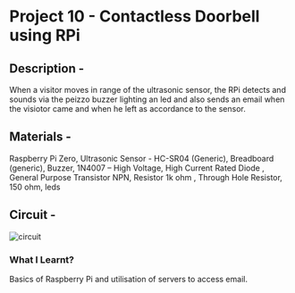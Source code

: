 # Project 10 - Contactless Doorbell using RPi 
## Description - 
When a visitor moves in range of the ultrasonic sensor, the RPi detects and sounds via the peizzo buzzer lighting an led and also sends an email when the visiotor came and when he left as accordance to the sensor.
## Materials - 
Raspberry Pi Zero, Ultrasonic Sensor - HC-SR04 (Generic), Breadboard (generic),	 Buzzer, 1N4007 – High Voltage, High Current Rated Diode	, General Purpose Transistor NPN, Resistor 1k ohm	, Through Hole Resistor, 150 ohm, leds
## Circuit - 
![circuit]()
### What I Learnt?
Basics of Raspberry Pi and utilisation of servers to access email.
